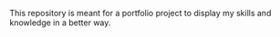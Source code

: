 This repository is meant for a portfolio project to display my skills and knowledge in a better way.
